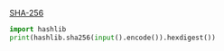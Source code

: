 [SHA-256](https://www.acmicpc.net/problem/10930)
```python
import hashlib
print(hashlib.sha256(input().encode()).hexdigest())
```